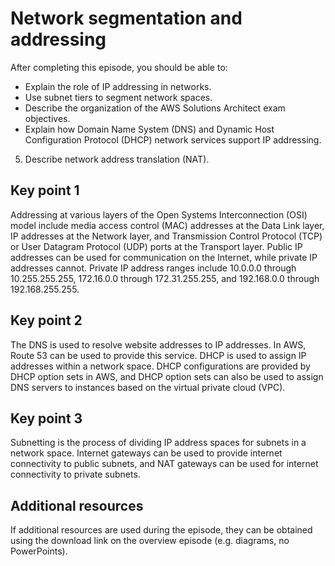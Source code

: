 # Network segmentation and addressing

After completing this episode, you should be able to:

+ Explain the role of IP addressing in networks.
+ Use subnet tiers to segment network spaces.
+ Describe the organization of the AWS Solutions Architect exam objectives.
+ Explain how Domain Name System (DNS) and Dynamic Host Configuration Protocol (DHCP) network services support IP addressing.
5. Describe network address translation (NAT).

## Key point 1

Addressing at various layers of the Open Systems Interconnection (OSI) model include media access control (MAC) addresses at the Data Link layer, IP addresses at the Network layer, and Transmission Control Protocol (TCP) or User Datagram Protocol (UDP) ports at the Transport layer. Public IP addresses can be used for communication on the Internet, while private IP addresses cannot. Private IP address ranges include 10.0.0.0 through 10.255.255.255, 172.16.0.0 through 172.31.255.255, and 192.168.0.0 through 192.168.255.255.

## Key point 2

The DNS is used to resolve website addresses to IP addresses. In AWS, Route 53 can be used to provide this service. DHCP is used to assign IP addresses within a network space. DHCP configurations are provided by DHCP option sets in AWS, and DHCP option sets can also be used to assign DNS servers to instances based on the virtual private cloud (VPC).

## Key point 3

Subnetting is the process of dividing IP address spaces for subnets in a network space. Internet gateways can be used to provide internet connectivity to public subnets, and NAT gateways can be used for internet connectivity to private subnets.

## Additional resources

If additional resources are used during the episode, they can be obtained using the download link on the overview episode (e.g. diagrams, no PowerPoints).